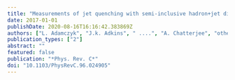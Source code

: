 ```yaml
---
title: "Measurements of jet quenching with semi-inclusive hadron+jet distributions in Au+Au collisions at $sqrts_NN$ = 200 GeV"
date: 2017-01-01
publishDate: 2020-08-16T16:16:42.383869Z
authors: ["L. Adamczyk", "J.k. Adkins", " ....", "A. Chatterjee", "others [STAR Collaboration]"]
publication_types: ["2"]
abstract: ""
featured: false
publication: "*Phys. Rev. C*"
doi: "10.1103/PhysRevC.96.024905"
---
```


